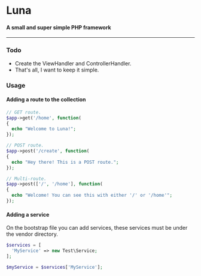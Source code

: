 # Luna
#### A small and super simple PHP framework
---
### Todo
- Create the ViewHandler and ControllerHandler.
- That's all, I want to keep it simple.

### Usage
#### Adding a route to the collection
```php
// GET route.
$app->get('/home', function(
{
  echo "Welcome to Luna!";
});
```

```php
// POST route.
$app->post('/create', function(
{
  echo "Hey there! This is a POST route.";
});
```

```php
// Multi-route.
$app->post(['/', '/home'], function(
{
  echo "Welcome! You can see this with either '/' or '/home'";
});
```

#### Adding a service
On the bootstrap file you can add services, these services must be under the vendor directory.
```php
$services = [
  'MyService' => new Test\Service;
];

$myService = $services['MyService'];
```

